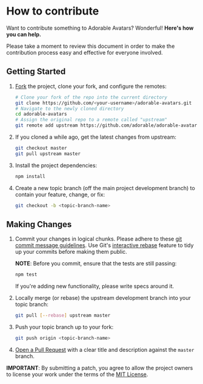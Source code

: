 # How to contribute

Want to contribute something to Adorable Avatars? Wonderful! __Here's how you can help.__

Please take a moment to review this document in order to make the contribution
process easy and effective for everyone involved.

## Getting Started

1. [Fork](http://help.github.com/fork-a-repo/) the project, clone your fork,
   and configure the remotes:

   ```bash
   # Clone your fork of the repo into the current directory
   git clone https://github.com/<your-username>/adorable-avatars.git
   # Navigate to the newly cloned directory
   cd adorable-avatars
   # Assign the original repo to a remote called "upstream"
   git remote add upstream https://github.com/adorable/adorable-avatars.git
   ```

2. If you cloned a while ago, get the latest changes from upstream:

   ```bash
   git checkout master
   git pull upstream master
   ```

3. Install the project dependencies:

   ```bash
   npm install
   ```

4. Create a new topic branch (off the main project development branch) to
   contain your feature, change, or fix:

   ```bash
   git checkout -b <topic-branch-name>
   ```

## Making Changes

1. Commit your changes in logical chunks. Please adhere to these [git commit
   message guidelines](http://tbaggery.com/2008/04/19/a-note-about-git-commit-messages.html).
   Use Git's [interactive rebase](https://help.github.com/articles/interactive-rebase)
   feature to tidy up your commits before making them public.

   __NOTE__: Before you commit, ensure that the tests are still passing:
   ```bash
   npm test
   ```

   If you're adding new functionality, please write specs around it.

2. Locally merge (or rebase) the upstream development branch into your topic branch:

   ```bash
   git pull [--rebase] upstream master
   ```

3. Push your topic branch up to your fork:

   ```bash
   git push origin <topic-branch-name>
   ```

4. [Open a Pull Request](https://help.github.com/articles/using-pull-requests/)
    with a clear title and description against the `master` branch.

__IMPORTANT__: By submitting a patch, you agree to allow the project owners to
license your work under the terms of the [MIT License](LICENSE).
